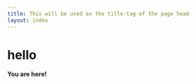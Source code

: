 ```yaml
---
title: This will be used as the title-tag of the page head
layout: index
---
```


hello
=====

**You are here!**